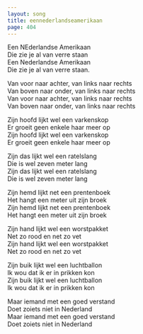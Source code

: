```yaml
---
layout: song
title: eennederlandseamerikaan
page: 404
---
```


Een NEderlandse Amerikaan  
Die zie je al van verre staan  
Een Nederlandse Amerikaan  
Die zie je al van verre staan.  

Van voor naar achter, van links naar rechts  
Van boven naar onder, van links naar rechts  
Van voor naar achter, van links naar rechts  
Van boven naar onder, van links naar rechts  

Zijn hoofd lijkt wel een varkenskop  
Er groeit geen enkele haar meer op  
Zijn hoofd lijkt wel een varkenskop  
Er groeit geen enkele haar meer op  

Zijn das lijkt wel een ratelslang  
Die is wel zeven meter lang  
Zijn das lijkt wel een ratelslang  
Die is wel zeven meter lang  

Zijn hemd lijkt net een prentenboek  
Het hangt een meter uit zijn broek  
Zijn hemd lijkt net een prentenboek  
Het hangt een meter uit zijn broek  

Zijn hand lijkt wel een worstpakket  
Net zo rood en net zo vet  
Zijn hand lijkt wel een worstpakket  
Net zo rood en net zo vet  

Zijn buik lijkt wel een luchtballon  
Ik wou dat ik er in prikken kon  
Zijn buik lijkt wel een luchtballon  
Ik wou dat ik er in prikken kon  

Maar iemand met een goed verstand  
Doet zoiets niet in Nederland  
Maar iemand met een goed verstand  
Doet zoiets niet in Nederland  
